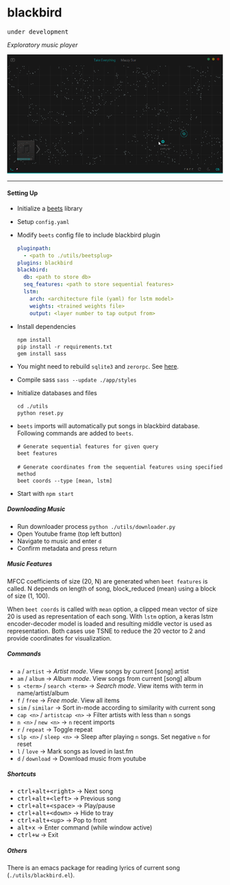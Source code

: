 # blackbird

<kbd>under development</kbd>

*Exploratory music player*

![screen](images/screen.gif)

---

#### Setting Up

- Initialize a [beets](http://beets.io) library
- Setup `config.yaml`
- Modify `beets` config file to include blackbird plugin

  ```yaml
  pluginpath:
    - <path to ./utils/beetsplug>
  plugins: blackbird
  blackbird:
    db: <path to store db>
    seq_features: <path to store sequential features>
    lstm:
      arch: <architecture file (yaml) for lstm model>
      weights: <trained weights file>
      output: <layer number to tap output from>
  ```
- Install dependencies

  ```shell
  npm install
  pip install -r requirements.txt
  gem install sass
  ```
- You might need to rebuild `sqlite3` and `zerorpc`. See [here](http://electron.atom.io/docs/latest/tutorial/using-native-node-modules/).
- Compile sass `sass --update ./app/styles`
- Initialize databases and files

  ```shell
  cd ./utils
  python reset.py
  ```
- `beets` imports will automatically put songs in blackbird database. Following commands are added to `beets`.

  ```shell
  # Generate sequential features for given query
  beet features

  # Generate coordinates from the sequential features using specified method
  beet coords --type [mean, lstm]
  ```
- Start with `npm start`

##### Downloading Music

- Run downloader process `python ./utils/downloader.py`
- Open Youtube frame (top left button)
- Navigate to music and enter `d`
- Confirm metadata and press return

##### Music Features

MFCC coefficients of size (20, N) are generated when `beet features` is called. N depends on length of song, block_reduced (mean) using a block of size (1, 100).

When `beet coords` is called with `mean` option, a clipped mean vector of size 20 is used as representation of each song. With `lstm` option, a keras lstm encoder-decoder model is loaded and resulting middle vector is used as representation. Both cases use TSNE to reduce the 20 vector to 2 and provide coordinates for visualization.

##### Commands

- `a` / `artist` → *Artist mode*. View songs by current [song] artist
- `am` / `album` → *Album mode*. View songs from current [song] album
- `s <term>` / `search <term>` → *Search mode*. View items with term in name/artist/album
- `f` / `free` → *Free mode*. View all items
- `sim` / `similar` → Sort in-mode according to similarity with current song
- `cap <n>` / `artistcap <n>` → Filter artists with less than `n` songs
- `n <n>` / `new <n>` → `n` recent imports
- `r` / `repeat` → Toggle repeat
- `slp <n>` / `sleep <n>` → Sleep after playing `n` songs. Set negative `n` for reset
- `l` / `love` → Mark songs as loved in last.fm
- `d` / `download` → Download music from youtube

##### Shortcuts

- <kbd>ctrl+alt+\<right\></kbd> → Next song
- <kbd>ctrl+alt+\<left\></kbd> → Previous song
- <kbd>ctrl+alt+\<space\></kbd> → Play/pause
- <kbd>ctrl+alt+\<down\></kbd> → Hide to tray
- <kbd>ctrl+alt+\<up\></kbd> → Pop to front
- <kbd>alt+x</kbd> → Enter command (while window active)
- <kbd>ctrl+w</kbd> → Exit

##### Others

There is an emacs package for reading lyrics of current song (`./utils/blackbird.el`).
